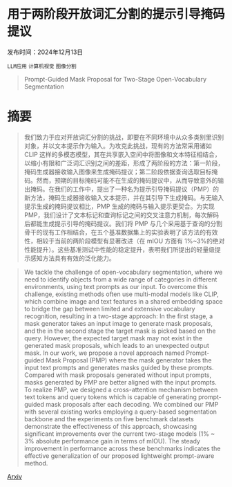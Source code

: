 # 用于两阶段开放词汇分割的提示引导掩码提议

发布时间：2024年12月13日

`LLM应用` `计算机视觉` `图像分割`

> Prompt-Guided Mask Proposal for Two-Stage Open-Vocabulary Segmentation

# 摘要

> 我们致力于应对开放词汇分割的挑战，即要在不同环境中从众多类别里识别对象，并以文本提示作为输入。为攻克此挑战，现有的方法常采用诸如 CLIP 这样的多模态模型，其在共享嵌入空间中将图像和文本特征相结合，以缩小有限和广泛词汇识别之间的差距，形成了两阶段的方法：第一阶段，掩码生成器接收输入图像来生成掩码提议；第二阶段依据查询选取目标掩码。然而，预期的目标掩码可能不在生成的掩码提议中，从而导致意外的输出掩码。在我们的工作中，提出了一种名为提示引导掩码提议（PMP）的新方法，掩码生成器接收输入文本提示，并在其引导下生成掩码。与无输入提示生成的掩码提议相比，PMP 生成的掩码与输入提示更契合。为实现 PMP，我们设计了文本标记和查询标记之间的交叉注意力机制，每次解码后都能生成提示引导的掩码提议。我们将 PMP 与几个采用基于查询的分割骨干的现有工作相结合，在五个基准数据集上的实验表明了该方法的有效性，相较于当前的两阶段模型有显著改进（在 mIOU 方面有 1%~3%的绝对性能提升）。这些基准测试中性能的稳定提升，表明我们所提出的轻量级提示感知方法具有有效的泛化能力。

> We tackle the challenge of open-vocabulary segmentation, where we need to identify objects from a wide range of categories in different environments, using text prompts as our input. To overcome this challenge, existing methods often use multi-modal models like CLIP, which combine image and text features in a shared embedding space to bridge the gap between limited and extensive vocabulary recognition, resulting in a two-stage approach: In the first stage, a mask generator takes an input image to generate mask proposals, and the in the second stage the target mask is picked based on the query. However, the expected target mask may not exist in the generated mask proposals, which leads to an unexpected output mask. In our work, we propose a novel approach named Prompt-guided Mask Proposal (PMP) where the mask generator takes the input text prompts and generates masks guided by these prompts. Compared with mask proposals generated without input prompts, masks generated by PMP are better aligned with the input prompts. To realize PMP, we designed a cross-attention mechanism between text tokens and query tokens which is capable of generating prompt-guided mask proposals after each decoding. We combined our PMP with several existing works employing a query-based segmentation backbone and the experiments on five benchmark datasets demonstrate the effectiveness of this approach, showcasing significant improvements over the current two-stage models (1% ~ 3% absolute performance gain in terms of mIOU). The steady improvement in performance across these benchmarks indicates the effective generalization of our proposed lightweight prompt-aware method.

[Arxiv](https://arxiv.org/abs/2412.10292)